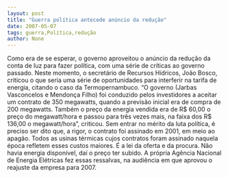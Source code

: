 ```yaml
---
layout: post
title: "Guerra política antecede anúncio da redução"
date: 2007-05-07
tags: guerra,Política,redução
author: None
---
```

Como era de se esperar, o governo aproveitou o anúncio da redução da conta de luz para fazer política, com uma série de críticas ao governo passado.
Neste momento, o secretário de Recursos Hídricos, João Bosco, criticou o que seria uma série de oportunidades para interferir na tarifa de energia, citando o caso da Termopernambuco.
“O governo (Jarbas Vasconcelos e Mendonça Filho) foi conduzido pelos investidores a aceitar um contrato de 350 megawatts, quando a previsão inicial era de compra de 200 megawatts. Também o preço da energia vendida era de R$ 60,00 o preço do megawatt/hora e passou para três vezes mais, na faixa dos R$ 136,00 o megawatt/hora”, criticou.
Sem entrar no mérito da luta política, é preciso ser dito que, a rigor, o contrato foi assinado em 2001, em meio ao apagão. Todos as usinas térmicas cujos contratos foram assinado naquela época refletem esses custos maiores. É a lei da oferta e da procura. Não havia energia disponível, daí o preço ter subido. A própria Agência Nacional de Energia Elétricas fez essas ressalvas, na audiência em que aprovou o reajuste da empresa para 2007. 